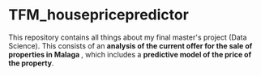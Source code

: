 # TFM_housepricepredictor 
This repository contains all things about my final master's project (Data Science). This consists of an <strong> analysis of the current offer for the sale of properties in Malaga </strong> , which includes a <strong> predictive model of the price of the property</strong>.
